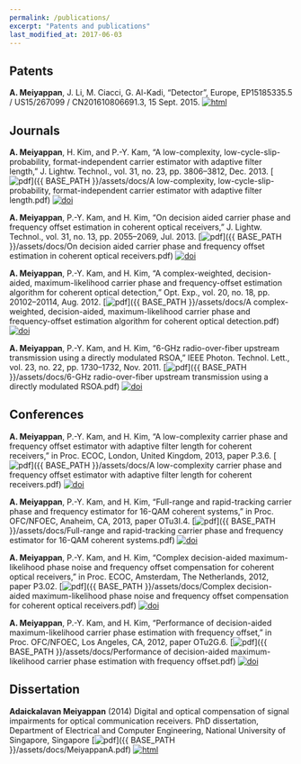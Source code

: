 ```yaml
---
permalink: /publications/
excerpt: "Patents and publications"
last_modified_at: 2017-06-03
---
```


<!--
<a href="/about/" class="btn btn--large btn--inverse">Profile</a>
<a href="/publications/" class="btn btn--large btn--inverse">Publications</a>
<a href="/assets/docs/Adaickalavan Meiyappan.pdf" class="btn btn--large btn--inverse">CV</a>
-->

## <a name="patents"></a>Patents
**A. Meiyappan**, J. Li, M. Ciacci, G. Al-Kadi, “Detector”, Europe, EP15185335.5 / US15/267099 / CN201610806691.3, 15 Sept. 2015.
[![html](/assets/icons16/html-icon.png)](https://worldwide.espacenet.com/publicationDetails/biblio?FT=D&date=20170322&DB=EPODOC&locale=en_EP&CC=EP&NR=3145143A1&KC=A1&ND=5)

## <a name="journals"></a>Journals
**A. Meiyappan**, H. Kim, and P.-Y. Kam, “A low-complexity, low-cycle-slip-probability, format-independent carrier estimator with adaptive filter length,” J. Lightw. Technol., vol. 31, no. 23, pp. 3806–3812, Dec. 2013.
[![pdf](/assets/icons16/pdf-icon.png)]({{ BASE_PATH }}/assets/docs/A low-complexity, low-cycle-slip-probability, format-independent carrier estimator with adaptive filter length.pdf)
[![doi](/assets/icons16/doi-icon.png)](http://dx.doi.org/10.1109/JLT.2013.2285155)

**A. Meiyappan**, P.-Y. Kam, and H. Kim, “On decision aided carrier phase and frequency offset estimation in coherent optical receivers,” J. Lightw. Technol., vol. 31, no. 13, pp. 2055–2069, Jul. 2013.
[![pdf](/assets/icons16/pdf-icon.png)]({{ BASE_PATH }}/assets/docs/On decision aided carrier phase and frequency offset estimation in coherent optical receivers.pdf)
[![doi](/assets/icons16/doi-icon.png)](http://dx.doi.org/10.1109/JLT.2013.2260723)

**A. Meiyappan**, P.-Y. Kam, and H. Kim, “A complex-weighted, decision-aided, maximum-likelihood carrier phase and frequency-offset estimation algorithm for coherent optical detection,” Opt. Exp., vol. 20, no. 18, pp. 20102–20114, Aug. 2012.
[![pdf](/assets/icons16/pdf-icon.png)]({{ BASE_PATH }}/assets/docs/A complex-weighted, decision-aided, maximum-likelihood carrier phase and frequency-offset estimation algorithm for coherent optical detection.pdf)
[![doi](/assets/icons16/doi-icon.png)](http://dx.doi.org/10.1364/OE.20.020102)

**A. Meiyappan**, P.-Y. Kam, and H. Kim, “6-GHz radio-over-fiber upstream transmission using a directly modulated RSOA,” IEEE Photon. Technol. Lett., vol. 23, no. 22, pp. 1730–1732, Nov. 2011.
[![pdf](/assets/icons16/pdf-icon.png)]({{ BASE_PATH }}/assets/docs/6-GHz radio-over-fiber upstream transmission using a directly modulated RSOA.pdf)
[![doi](/assets/icons16/doi-icon.png)](http://dx.doi.org/10.1109/LPT.2011.2169049)

## <a name="conferences"></a>Conferences
**A. Meiyappan**, P.-Y. Kam, and H. Kim, “A low-complexity carrier phase and frequency offset estimator with adaptive filter length for coherent receivers,” in Proc. ECOC, London, United Kingdom, 2013, paper P.3.6.
[![pdf](/assets/icons16/pdf-icon.png)]({{ BASE_PATH }}/assets/docs/A low-complexity carrier phase and frequency offset estimator with adaptive filter length for coherent receivers.pdf)
[![doi](/assets/icons16/doi-icon.png)](http://ieeexplore.ieee.org/document/6647787)

**A. Meiyappan**, P.-Y. Kam, and H. Kim, “Full-range and rapid-tracking carrier phase and frequency estimator for 16-QAM coherent systems,” in Proc. OFC/NFOEC, Anaheim, CA, 2013, paper OTu3I.4.
[![pdf](/assets/icons16/pdf-icon.png)]({{ BASE_PATH }}/assets/docs/Full-range and rapid-tracking carrier phase and frequency estimator for 16-QAM coherent systems.pdf)
[![doi](/assets/icons16/doi-icon.png)](http://dx.doi.org/10.1364/OFC.2013.OTu3I.4)

**A. Meiyappan**, P.-Y. Kam, and H. Kim, “Complex decision-aided maximum-likelihood phase noise and frequency offset compensation for coherent optical receivers,” in Proc. ECOC, Amsterdam, The Netherlands, 2012, paper P3.02.
[![pdf](/assets/icons16/pdf-icon.png)]({{ BASE_PATH }}/assets/docs/Complex decision-aided maximum-likelihood phase noise and frequency offset compensation for coherent optical receivers.pdf)
[![doi](/assets/icons16/doi-icon.png)](http://dx.doi.org/10.1364/ECEOC.2012.P3.02)

**A. Meiyappan**, P.-Y. Kam, and H. Kim, “Performance of decision-aided maximum-likelihood carrier phase estimation with frequency offset,” in Proc. OFC/NFOEC, Los Angeles, CA, 2012, paper OTu2G.6. 
[![pdf](/assets/icons16/pdf-icon.png)]({{ BASE_PATH }}/assets/docs/Performance of decision-aided maximum-likelihood carrier phase estimation with frequency offset.pdf)
[![doi](/assets/icons16/doi-icon.png)](https://doi.org/10.1364/OFC.2012.OTu2G.6)

## <a name="dissertation"></a>Dissertation
**Adaickalavan Meiyappan** (2014) Digital and optical compensation of signal impairments for optical communication
receivers. PhD dissertation, Department of Electrical and Computer Engineering,
National University of Singapore, Singapore
[![pdf](/assets/icons16/pdf-icon.png)]({{ BASE_PATH }}/assets/docs/MeiyappanA.pdf)
[![html](/assets/icons16/html-icon.png)](http://scholarbank.nus.edu.sg/handle/10635/118577)